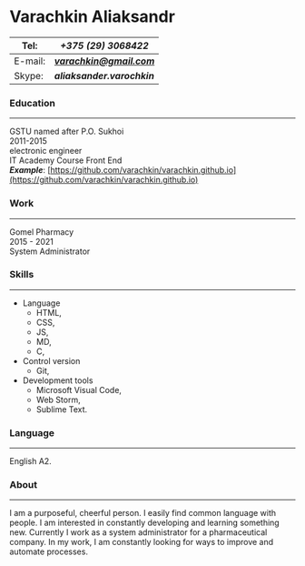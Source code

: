 # Varachkin Aliaksandr

Tel: | ***+375 (29) 3068422***
--- | ---
E-mail: | ***varachkin@gmail.com***
Skype: | ***aliaksander.varochkin***


### Education
<hr>

GSTU named after P.O. Sukhoi<br/>
2011-2015<br/>
electronic engineer<br/>
IT Academy Course Front End<br/>
***Example***: [https://github.com/varachkin/varachkin.github.io](https://github.com/varachkin/varachkin.github.io)
### Work
<hr>

Gomel Pharmacy<br/>
2015 - 2021<br/>
System Administrator
### Skills
<hr>

- Language
   - HTML, 
   - CSS, 
   - JS,
   - MD,
   - C, 
- Control version
   - Git,
- Development tools    
   - Microsoft 
Visual Code,
   - Web Storm, 
   - Sublime Text.
###  Language
<hr>

English A2.
### About
<hr>

I am a purposeful, cheerful person. I easily find common language with people. 
I am interested in constantly developing and learning something new. 
Currently I work as a system administrator for a pharmaceutical company. 
In my work, I am constantly looking for ways to improve and automate processes.
